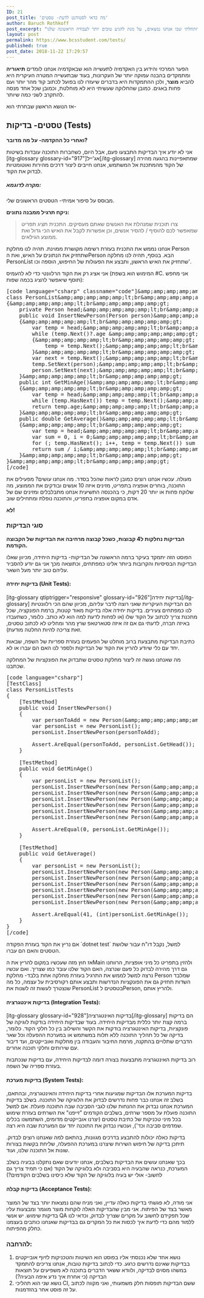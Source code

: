 ```yaml
---
ID: 21
post_title: 'מה כדאי לסטודנט לדעת- טסטים'
author: Baruch Rothkoff
post_excerpt: "כתיבת טסטים היא חלק חשוב ועיקרי בעולם האג'ייל, וחשוב לדעת את זה מהשלב ההתחלתי שבו אנחנו נמצאים, על מנת להגיע טובים יותר לעבודה הראשונה שלנו."
layout: post
permalink: https://www.bcsstudent.com/tests/
published: true
post_date: 2018-11-22 17:29:57
---
```

<!-- wp:block {"ref":835} /-->

<!-- wp:paragraph -->
<p>הפער המרכזי והידוע בין האקדמיה לתעשייה הוא שבאקדמיה אנחנו לומדים <strong>תיאוריה</strong> ומתמקדים בהבנה עמוקה יותר של העקרונות, בעוד שבתעשייה המטרה העיקרית היא להביא <strong>מוצר</strong>, ולכן ההתמקדות היא בדברים שיעזרו לנו בפועל לכתוב קוד מהר יותר ועם פחות באגים. כמובן שהחלוקה שעשיתי היא לא מוחלטת, וכמובן שכל אחד מנסה להתקרב לשני כמה שיותר.</p>
<!-- /wp:paragraph -->

<!-- wp:paragraph -->
<p>אז הנושא הראשון שבחרתי הוא-</p>
<!-- /wp:paragraph -->

<!-- wp:heading -->
<h2>טסטים- בדיקות (Tests)</h2>
<!-- /wp:heading -->

<!-- wp:paragraph -->
<p><strong>ואחרי כל ההקדמה- על מה מדובר?</strong></p>
<!-- /wp:paragraph -->

<!-- wp:paragraph -->
<p>אני לא יודע איך הבדיקות התבצעו פעם, אבל היום, כשחברות התוכנה עובדות בשיטות [itg-glossary glossary-id="917"]אג'ייל[/itg-glossary] שמתאפיינות בהגעה מהירה של הקוד מהמתכנת אל המשתמש, אנחנו חייבים ליצור דרכים מהירות ואוטומטיות לבדוק את הקוד.</p>
<!-- /wp:paragraph -->

<!-- wp:heading {"level":5} -->
<h5>מקרה לדוגמא:</h5>
<!-- /wp:heading -->

<!-- wp:paragraph -->
<p>מבוסס על סיפור אמיתי- הטסטים הראשונים שלי.</p>
<!-- /wp:paragraph -->

<!-- wp:paragraph -->
<p><strong>ניקח תרגיל ממבנה נתונים:</strong></p>
<!-- /wp:paragraph -->

<!-- wp:quote -->
<blockquote class="wp-block-quote">
<p>צרו תוכנית שמנהלת את האנשים שאתם מעסיקים. התכנית תציג תפריט שמאפשר לכם להוסיף / להסיר אנשים, וכן אפשרות לקבל את האיש הכי גדול ואת ממוצע הגילאים.</p>
</blockquote>
<!-- /wp:quote -->

<!-- wp:paragraph -->
<p>אנחנו נממש את התכנית בעזרת רשימה מקושרת ממוינת. תהיה לנו מחלקת Person שתחזיק את הנתונים על האיש, ואת הPerson הבא. בנוסף, תהיה לנו מחלקה PersonList שתחזיק את האיש הראשון, ותבצע את הפעולות של החיפוש, הוספה וכו'.</p>
<!-- /wp:paragraph -->

<!-- wp:paragraph -->
<p>אני אציג רק את הקוד הרלוונטי כדי לא להעמיס (המימוש הוא בשפת #C. אני מחפש תוסף שיאפשר להציג בכמה שפות):</p>
<!-- /wp:paragraph -->
<pre>[code language="csharp" classname="code"]&amp;amp;amp;amp;amp;amp;lt;br&amp;amp;amp;amp;amp;amp;gt;
class PersonList&amp;amp;amp;amp;amp;amp;lt;br&amp;amp;amp;amp;amp;amp;gt;
{&amp;amp;amp;amp;amp;amp;lt;br&amp;amp;amp;amp;amp;amp;gt;
    private Person head;&amp;amp;amp;amp;amp;amp;lt;br&amp;amp;amp;amp;amp;amp;gt;
    public void InsertNewPerson(Person person)&amp;amp;amp;amp;amp;amp;lt;br&amp;amp;amp;amp;amp;amp;gt;
    {&amp;amp;amp;amp;amp;amp;lt;br&amp;amp;amp;amp;amp;amp;gt;
        var temp = head;&amp;amp;amp;amp;amp;amp;lt;br&amp;amp;amp;amp;amp;amp;gt;
        while (temp.Next()?.age &amp;amp;amp;amp;amp;amp;amp;gt; person.age)&amp;amp;amp;amp;amp;amp;lt;br&amp;amp;amp;amp;amp;amp;gt;
        {&amp;amp;amp;amp;amp;amp;lt;br&amp;amp;amp;amp;amp;amp;gt;
            temp = temp.Next();&amp;amp;amp;amp;amp;amp;lt;br&amp;amp;amp;amp;amp;amp;gt;
        }&amp;amp;amp;amp;amp;amp;lt;br&amp;amp;amp;amp;amp;amp;gt;
        var next = temp.Next();&amp;amp;amp;amp;amp;amp;lt;br&amp;amp;amp;amp;amp;amp;gt;
        temp.SetNext(person);&amp;amp;amp;amp;amp;amp;lt;br&amp;amp;amp;amp;amp;amp;gt;
        person.SetNext(next);&amp;amp;amp;amp;amp;amp;lt;br&amp;amp;amp;amp;amp;amp;gt;
    }&amp;amp;amp;amp;amp;amp;lt;br&amp;amp;amp;amp;amp;amp;gt;
    public int GetMinAge()&amp;amp;amp;amp;amp;amp;lt;br&amp;amp;amp;amp;amp;amp;gt;
    {&amp;amp;amp;amp;amp;amp;lt;br&amp;amp;amp;amp;amp;amp;gt;
        var temp = head;&amp;amp;amp;amp;amp;amp;lt;br&amp;amp;amp;amp;amp;amp;gt;
        while (temp.HasNext()) temp = temp.Next();&amp;amp;amp;amp;amp;amp;lt;br&amp;amp;amp;amp;amp;amp;gt;
        return temp.age;&amp;amp;amp;amp;amp;amp;lt;br&amp;amp;amp;amp;amp;amp;gt;
    }&amp;amp;amp;amp;amp;amp;lt;br&amp;amp;amp;amp;amp;amp;gt;
    public double GetAverage()&amp;amp;amp;amp;amp;amp;lt;br&amp;amp;amp;amp;amp;amp;gt;
    {&amp;amp;amp;amp;amp;amp;lt;br&amp;amp;amp;amp;amp;amp;gt;
        var temp = head;&amp;amp;amp;amp;amp;amp;lt;br&amp;amp;amp;amp;amp;amp;gt;
        var sum = 0, i = 0;&amp;amp;amp;amp;amp;amp;lt;br&amp;amp;amp;amp;amp;amp;gt;
        for (; temp.HasNext(); i++, temp = temp.Next()) sum += temp.age;&amp;amp;amp;amp;amp;amp;lt;br&amp;amp;amp;amp;amp;amp;gt;
        return sum / i;&amp;amp;amp;amp;amp;amp;lt;br&amp;amp;amp;amp;amp;amp;gt;
    }&amp;amp;amp;amp;amp;amp;lt;br&amp;amp;amp;amp;amp;amp;gt;
}&amp;amp;amp;amp;amp;amp;lt;br&amp;amp;amp;amp;amp;amp;gt;
[/code]</pre>
<!-- wp:paragraph -->
<p>מעולה. עכשיו אנחנו רוצים כמובן לראות שהכל בסדר. מה אנחנו עושים? מפעילים את התוכנה, בוחרים אופציה בתפריט, מזינים איזה 10 אנשים ובודקים את הממוצע, מה שלוקח פחות או יותר 20 דקות, כי בהכנסה התשיעית אנחנו מתבלבלים ומזינים שם של אדם במקום אופציה בתפריט, והתוכנה נופלת ומתחילים שוב.</p>
<!-- /wp:paragraph -->

<!-- wp:paragraph -->
<p><strong>לא!</strong></p>
<!-- /wp:paragraph -->

<!-- wp:heading {"level":3} -->
<h3>סוגי הבדיקות</h3>
<!-- /wp:heading -->

<!-- wp:paragraph -->
<p><strong>הבדיקות נחלקות ל4 קבוצות, כשכל קבוצה מרחיבה את הבדיקות של הקבוצה הקודמת.</strong></p>
<!-- /wp:paragraph -->

<!-- wp:paragraph -->
<p>הפוסט הזה יתמקד בעיקר ברמה הראשונה של הבדיקות- בדיקות היחידה, מכיוון שאלו הבדיקות הבסיסיות והקרובות ביותר אלינו כמפתחים, וכתוצאה מכך אני גם יודע להסביר עליהם טוב יותר מעל השאר.</p>
<!-- /wp:paragraph -->

<!-- wp:heading {"level":4} -->
<h4>בדיקות יחידה (Unit Tests):</h4>
<!-- /wp:heading -->

<!-- wp:paragraph -->
<p>[itg-glossary qtiptrigger="responsive" glossary-id="926"]בדיקות יחידה[/itg-glossary] הם הבדיקות העיקריות שאני רוצה לדבר עליהם, מכיוון שהם הכי רלוונטיות לנו כמפתחים צעירים. בדיקות יחידה אלה בדיקות מאוד קטנות, ברמת הפונקציה, שכל מתכנת צריך לכתוב על הקוד שלו (או לפחות לדעת למה הוא לא כותב. כלומר, כשתעבדו באיזה חברה, לדעתי גם אם זה איזה סטארטאפ שרץ מהר ומחליט לא לכתוב טסטים, זאת צריכה להיות החלטה מודעת).</p>
<!-- /wp:paragraph -->

<!-- wp:paragraph -->
<p>כתיבת הבדיקות מתבצעת ברוב מוחלט של הפעמים בעזרת ספריות של השפה, שבאות יחד עם כלי שיודע להריץ את הקוד של הבדיקות ולספר לנו האם הם עברו או לא.</p>
<!-- /wp:paragraph -->

<!-- wp:paragraph -->
<p>מה שאנחנו נעשה זה ליצור מחלקת טסטים שתבדוק את הפונקציות של המחלקה שכתבנו.</p>
<!-- /wp:paragraph -->

<!-- wp:html -->
<pre>[code language="csharp"]
[TestClass]
class PersonListTests
{
    [TestMethod]
    public void InsertNewPerson()
    {
        var personToAdd = new Person(&amp;amp;amp;amp;amp;amp;amp;amp;amp;amp;amp;quot;Baruch&amp;amp;amp;amp;amp;amp;amp;amp;amp;amp;amp;quot;, 25);
        var personList = new PersonList();
        personList.InsertNewPerson(personToAdd);

        Assert.AreEqual(personToAdd, personList.GetHead());
    }

    [TestMethod]
    public void GetMinAge()
    {
        var personList = new PersonList();
        personList.InsertNewPerson(new Person(&amp;amp;amp;amp;amp;amp;amp;amp;amp;amp;amp;quot;A&amp;amp;amp;amp;amp;amp;amp;amp;amp;amp;amp;quot;, 34));
        personList.InsertNewPerson(new Person(&amp;amp;amp;amp;amp;amp;amp;amp;amp;amp;amp;quot;B&amp;amp;amp;amp;amp;amp;amp;amp;amp;amp;amp;quot;, 100));
        personList.InsertNewPerson(new Person(&amp;amp;amp;amp;amp;amp;amp;amp;amp;amp;amp;quot;C&amp;amp;amp;amp;amp;amp;amp;amp;amp;amp;amp;quot;, 0));
        personList.InsertNewPerson(new Person(&amp;amp;amp;amp;amp;amp;amp;amp;amp;amp;amp;quot;D&amp;amp;amp;amp;amp;amp;amp;amp;amp;amp;amp;quot;, 34));
        personList.InsertNewPerson(new Person(&amp;amp;amp;amp;amp;amp;amp;amp;amp;amp;amp;quot;E&amp;amp;amp;amp;amp;amp;amp;amp;amp;amp;amp;quot;, 22));
        personList.InsertNewPerson(new Person(&amp;amp;amp;amp;amp;amp;amp;amp;amp;amp;amp;quot;F&amp;amp;amp;amp;amp;amp;amp;amp;amp;amp;amp;quot;, 57));

        Assert.AreEqual(0, personList.GetMinAge());
    }

    [TestMethod]
    public void GetAverage()
    {
        var personList = new PersonList();
        personList.InsertNewPerson(new Person(&amp;amp;amp;amp;amp;amp;amp;amp;amp;amp;amp;quot;A&amp;amp;amp;amp;amp;amp;amp;amp;amp;amp;amp;quot;, 34));
        personList.InsertNewPerson(new Person(&amp;amp;amp;amp;amp;amp;amp;amp;amp;amp;amp;quot;B&amp;amp;amp;amp;amp;amp;amp;amp;amp;amp;amp;quot;, 100));
        personList.InsertNewPerson(new Person(&amp;amp;amp;amp;amp;amp;amp;amp;amp;amp;amp;quot;C&amp;amp;amp;amp;amp;amp;amp;amp;amp;amp;amp;quot;, 0));
        personList.InsertNewPerson(new Person(&amp;amp;amp;amp;amp;amp;amp;amp;amp;amp;amp;quot;D&amp;amp;amp;amp;amp;amp;amp;amp;amp;amp;amp;quot;, 34));
        personList.InsertNewPerson(new Person(&amp;amp;amp;amp;amp;amp;amp;amp;amp;amp;amp;quot;E&amp;amp;amp;amp;amp;amp;amp;amp;amp;amp;amp;quot;, 22));
        personList.InsertNewPerson(new Person(&amp;amp;amp;amp;amp;amp;amp;amp;amp;amp;amp;quot;F&amp;amp;amp;amp;amp;amp;amp;amp;amp;amp;amp;quot;, 57));

        Assert.AreEqual(41, (int)personList.GetMinAge());
    }
}
[/code]</pre>
<!-- /wp:html -->

<!-- wp:paragraph -->
<p>אם נריץ את הקוד בעזרת הפקודה `dotnet test` למשל, נקבל דו"ח עבור שלושת הטסטים והאם הם עברו.</p>
<!-- /wp:paragraph -->

<!-- wp:paragraph -->
<p>אז חוץ מזה שעכשיו במקום להריץ את הMain ולהזין בתפריט כל מיני אופציות, הרווחנו גם דרך מהירה לבדוק כל פעם שנרצה, האם הקוד שלנו עובד כמו שצריך. ואם עכשיו נרצה למשל לממש את התרגיל בעזרת מחלקה אחת בלבד- מחלקת Person שמלבד השדות תחזיק גם את הפונקציות הנדרשות ותבצע אותם רקורסיבית על עצמה, כל מה שנצטרך לעשות זה לשנות את PersonList בטסטים לPerson, ולהריץ אותם.</p>
<!-- /wp:paragraph -->

<!-- wp:heading {"level":4} -->
<h4>בדיקות אינטגרציה (Integration Tests):</h4>
<!-- /wp:heading -->

<!-- wp:paragraph -->
<p>[itg-glossary glossary-id="928"]בדיקות האינטגרציה[/itg-glossary] הם בדיקות ברמה קצת יותר כללית מבדיקות היחידה. בעוד שבדיקות היחידה בודקות לוגיקה של פונקציות, בדיקות האינטגרציה בודקות את הקשר והשילוב בין כל חלקי הקוד. כלומר, בדיקה של כל תהליך התוכנה ללא תלות במשתמש או במערכת ההפעלה וכל שאר הדברים שתלויים בהתקנה, מרמת החיבור והעבודה בין מחלקות ואובייקטים, ועד דיבור עם שירותים וחלקי תוכנה אחרים.</p>
<!-- /wp:paragraph -->

<!-- wp:paragraph -->
<p>רוב בדיקות האינטגרציה מתבצעות בצורה דומה לבדיקות היחידה, עם בדיקות שנכתבות בעזרת ספריה של השפה.</p>
<!-- /wp:paragraph -->

<!-- wp:heading {"level":4} -->
<h4>בדיקות מערכת (System Tests):</h4>
<!-- /wp:heading -->

<!-- wp:paragraph -->
<p>בדיקות המערכת אלו הבדיקות שמגיעות אחרי בדיקות היחידה והאינטגרציה, ובהתאם, בשלב זה אנחנו כבר פחות נדרשים לבדוק את הלוגיקה של התוכנה. בשלב בדיקות המערכת אנחנו נבדוק את ההנחות שלנו לגבי הסביבה שבה התוכנה פועלת. אם למשל התוכנה פועלת על מספר שרתים, בשלבים הקודמים "זייפנו" את השרתים בעזרת שימוש בכל מיני טכניקות של כתיבת טסטים (יצרנו אובייקטים מדומים, השתמשנו בכלים שמדמים סביבה וכד'), ועכשיו נבדוק את התוכנה יחד עם המערכת שבה היא רצה.</p>
<!-- /wp:paragraph -->

<!-- wp:paragraph -->
<p>בדיקות כאלה יכולות להתבצע בדרכים מגוונות, בהתאם למה שאנחנו רוצים לבדוק. תיתכן בדיקה של חיפוש השירות שיצרנו במערכת ההפעלה, שליחת בקשות בצורות שונות אל התוכנה שלנו, ועוד.</p>
<!-- /wp:paragraph -->

<!-- wp:paragraph -->
<p>בכך שאנחנו עושים את הבדיקות בשלבים, אנחנו יודעים שאם נתקלנו בבעיה בשלב המערכת, כנראה שהבעיה היא בסביבה ולא בלוגיקה של הקוד (אם כי תמיד צריך גם לחשוב- אולי יש בעיה בלוגיקה של הקוד שלא כיסינו בשלבים הקודמים?)</p>
<!-- /wp:paragraph -->

<!-- wp:heading {"level":4} -->
<h4>בדיקות קבלה (Acceptance Tests):</h4>
<!-- /wp:heading -->

<!-- wp:paragraph -->
<p>אני מודה, לא פגשתי בדיקות כאלה עדיין, ואני מניח שהם נמצאות יותר בצד של המוצר מאשר בצד של הפיתוח. אני מבין שהבדיקות האלה לוקחות מוצר מוגמר ומבצעות עליו בדיקות שימוש. יש אנשי QA שכל תפקידם לחשוב על מקרים שצריך לבדוק, וכדאי לנו ללמוד מהם כדי לדעת איך לכסות את כל המקרים גם בבדיקות שאנחנו כותבים בעצמנו כחלק מהפיתוח.</p>
<!-- /wp:paragraph -->

<!-- wp:heading {"level":3} -->
<h3>להרחבה:</h3>
<!-- /wp:heading -->

<!-- wp:list {"ordered":true} -->
<ol>
<li>נושא אחד שלא נכנסתי אליו בפוסט הוא השיטות והטכניקות לזיוף אובייקטים בבדיקות שאינם נדרשים כרגע. כדי לכתוב בדיקות טובות, אנחנו צריכים להתמקד במשהו מסוים לבדיקה, ולוודא ששאר הדברים בתוכנה לא משפיעים על תוצאות הבדיקה (כי אחרת איך נדע איפה הבעיה?)</li>
<li>נושא שני הוא תהליכי CI, ששם הבדיקות תופסות חלק משמעותי, ואני מקווה לכתוב על זה פוסט אחר בהזדמנות.</li>
</ol>
<!-- /wp:list -->

<!-- wp:heading --><!-- /wp:heading -->

<!-- wp:paragraph --><!-- /wp:paragraph -->

<!-- wp:paragraph --><!-- /wp:paragraph -->

<!-- wp:paragraph --><!-- /wp:paragraph -->

<!-- wp:paragraph -->
<p>&nbsp;</p>
<!-- /wp:paragraph -->